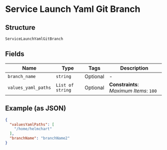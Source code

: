 
# Service Launch Yaml Git Branch

## Structure

`ServiceLaunchYamlGitBranch`

## Fields

| Name | Type | Tags | Description |
|  --- | --- | --- | --- |
| `branch_name` | `string` | Optional | - |
| `values_yaml_paths` | `List of string` | Optional | **Constraints**: *Maximum Items*: `100` |

## Example (as JSON)

```json
{
  "valuesYamlPaths": [
    "/home/helmchart"
  ],
  "branchName": "branchName2"
}
```

